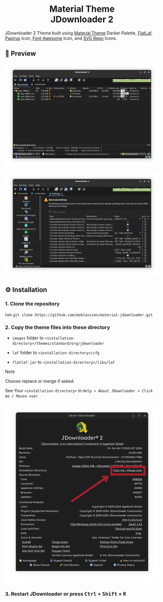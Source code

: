 <h1 align="center">Material Theme <br> JDownloader 2</h1> 

JDownloader 2 Theme built using [Material Theme](https://github.com/material-theme/vsc-material-theme) Darker Palette, [FlatLaf](https://github.com/JFormDesigner/FlatLaf), [Papirus](https://github.com/PapirusDevelopmentTeam/papirus-icon-theme) Icon, [Font Awesome](https://fontawesome.com/) Icon, and [SVG Repo](https://www.svgrepo.com/) Icons.

## 🎨 Preview

![settings tab preview](assets/downloads-tab.png)

![settings tab preview](assets/settings-tab.png)

## ⚙️ Installation

### 1. Clone the repository

run `git clone https://github.com/moktavizen/material-jdownloader.git` 

### 2. Copy the theme files into these directory

- `images` folder to `<installation-directory>/themes/standard/org/jdownloader`

- `laf` folder to `<installation-directory>/cfg`

- `flatlaf.jar` to `<installation-directory>/libs/laf`

> [!NOTE] 
> Choose replace or merge if asked.

See Your `<installation-directory>` in `Help > About JDownloader > Click me / Mouse over`

![installation directory button](/assets/install-dir.png)

### 3. Restart JDownloader or press <kbd>Ctrl</kbd> + <kbd>Shift</kbd> + <kbd>R</kbd>